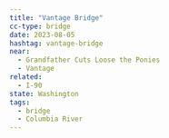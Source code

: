 ```yaml
---
title: "Vantage Bridge"
cc-type: bridge
date: 2023-08-05
hashtag: vantage-bridge
near:
  - Grandfather Cuts Loose the Ponies
  - Vantage
related:
  - I-90
state: Washington
tags:
  - bridge
  - Columbia River
---
```

